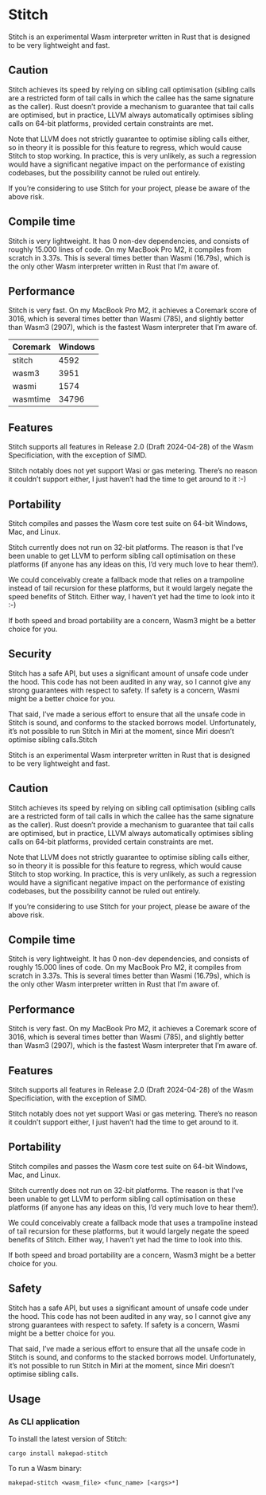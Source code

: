 # Stitch

Stitch is an experimental Wasm interpreter written in Rust that is designed to be very
lightweight and fast.

## Caution

Stitch achieves its speed by relying on sibling call optimisation (sibling calls are a restricted
form of tail calls in which the callee has the same signature as the caller).  Rust doesn’t provide
a mechanism to guarantee that tail calls are optimised, but in practice, LLVM always automatically
optimises sibling calls on 64-bit platforms, provided certain constraints are met.

Note that LLVM does not strictly guarantee to optimise sibling calls either, so in theory it is
possible for this feature to regress, which would cause Stitch to stop working. In practice, this
is very unlikely, as such a regression would have a significant negative impact on the performance
of existing codebases, but the possibility cannot be ruled out entirely.

If you’re considering to use Stitch for your project, please be aware of the above risk.

## Compile time

Stitch is very lightweight. It has 0 non-dev dependencies, and consists of roughly 15.000 lines of
code. On my MacBook Pro M2, it compiles from scratch in 3.37s. This is several times better than
Wasmi (16.79s), which is the only other Wasm interpreter written in Rust that I’m aware of.

## Performance

Stitch is very fast. On my MacBook Pro M2, it achieves a Coremark score of 3016, which is several
times better than Wasmi (785), and slightly better than Wasm3 (2907), which is the fastest
Wasm interpreter that I’m aware of.

| Coremark | Windows |
| -------- | ------- |
| stitch   | 4592    |
| wasm3    | 3951    |
| wasmi    | 1574    |
| wasmtime | 34796   |

## Features

Stitch supports all features in Release 2.0 (Draft 2024-04-28) of the Wasm Specificiation,
with the exception of SIMD.

Stitch notably does not yet support Wasi or gas metering. There’s no reason it couldn’t support
either, I just haven’t had the time to get around to it :-)

## Portability

Stitch compiles and passes the Wasm core test suite on 64-bit Windows, Mac, and Linux.

Stitch currently does not run on 32-bit platforms. The reason is that I’ve been unable to get LLVM
to perform sibling call optimisation on these platforms (if anyone has any ideas on this, I’d very
much love to hear them!).

We could conceivably create a fallback mode that relies on a trampoline instead of tail recursion
for these platforms, but it would largely negate the speed benefits of Stitch. Either way, I
haven’t yet had the time to look into it :-)

If both speed and broad portability are a concern, Wasm3 might be a better choice for you.

## Security

Stitch has a safe API, but uses a significant amount of unsafe code under the hood. This code has
not been audited in any way, so I cannot give any strong guarantees with respect to safety. If
safety is a concern, Wasmi might be a better choice for you.

That said, I’ve made a serious effort to ensure that all the unsafe code in Stitch is sound, and
conforms to the stacked borrows model. Unfortunately, it’s not possible to run Stitch in Miri at
the moment, since Miri doesn’t optimise sibling calls.Stitch

Stitch is an experimental Wasm interpreter written in Rust that is designed to be very
lightweight and fast.

## Caution

Stitch achieves its speed by relying on sibling call optimisation (sibling calls are a restricted
form of tail calls in which the callee has the same signature as the caller). Rust doesn’t provide
a mechanism to guarantee that tail calls are optimised, but in practice, LLVM always automatically
optimises sibling calls on 64-bit platforms, provided certain constraints are met.

Note that LLVM does not strictly guarantee to optimise sibling calls either, so in theory it is
possible for this feature to regress, which would cause Stitch to stop working. In practice, this
is very unlikely, as such a regression would have a significant negative impact on the performance
of existing codebases, but the possibility cannot be ruled out entirely.

If you’re considering to use Stitch for your project, please be aware of the above risk.

## Compile time

Stitch is very lightweight. It has 0 non-dev dependencies, and consists of roughly 15.000 lines of
code. On my MacBook Pro M2, it compiles from scratch in 3.37s. This is several times better than
Wasmi (16.79s), which is the only other Wasm interpreter written in Rust that I’m aware of.

## Performance

Stitch is very fast. On my MacBook Pro M2, it achieves a Coremark score of 3016, which is several
times better than Wasmi (785), and slightly better than Wasm3 (2907), which is the fastest
Wasm interpreter that I’m aware of.

## Features

Stitch supports all features in Release 2.0 (Draft 2024-04-28) of the Wasm Specificiation,
with the exception of SIMD.

Stitch notably does not yet support Wasi or gas metering. There’s no reason it couldn’t support
either, I just haven’t had the time to get around to it.

## Portability

Stitch compiles and passes the Wasm core test suite on 64-bit Windows, Mac, and Linux.

Stitch currently does not run on 32-bit platforms. The reason is that I’ve been unable to get LLVM
to perform sibling call optimisation on these platforms (if anyone has any ideas on this, I’d very
much love to hear them!).

We could conceivably create a fallback mode that uses a trampoline instead of tail recursion for
these platforms, but it would largely negate the speed benefits of Stitch. Either way, I haven’t yet
had the time to look into this.

If both speed and broad portability are a concern, Wasm3 might be a better choice for you.

## Safety

Stitch has a safe API, but uses a significant amount of unsafe code under the hood. This code has
not been audited in any way, so I cannot give any strong guarantees with respect to safety. If
safety is a concern, Wasmi might be a better choice for you.

That said, I’ve made a serious effort to ensure that all the unsafe code in Stitch is sound, and
conforms to the stacked borrows model. Unfortunately, it’s not possible to run Stitch in Miri at
the moment, since Miri doesn’t optimise sibling calls.

## Usage

### As CLI application

To install the latest version of Stitch:

    cargo install makepad-stitch

To run a Wasm binary:

    makepad-stitch <wasm_file> <func_name> [<args>*]